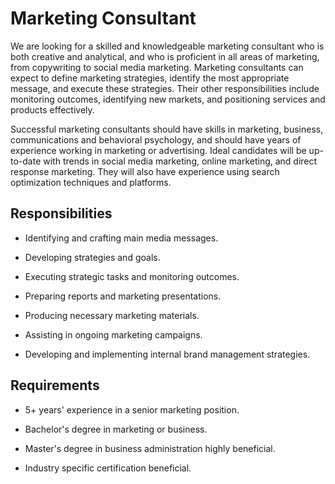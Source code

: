 # Marketing Consultant

We are looking for a skilled and knowledgeable marketing consultant who is both creative and analytical, and who is proficient in all areas of marketing, from copywriting to social media marketing. Marketing consultants can expect to define marketing strategies, identify the most appropriate message, and execute these strategies. Their other responsibilities include monitoring outcomes, identifying new markets, and positioning services and products effectively.

Successful marketing consultants should have skills in marketing, business, communications and behavioral psychology, and should have years of experience working in marketing or advertising. Ideal candidates will be up-to-date with trends in social media marketing, online marketing, and direct response marketing. They will also have experience using search optimization techniques and platforms.

## Responsibilities

* Identifying and crafting main media messages.

* Developing strategies and goals.

* Executing strategic tasks and monitoring outcomes.

* Preparing reports and marketing presentations.

* Producing necessary marketing materials.

* Assisting in ongoing marketing campaigns.

* Developing and implementing internal brand management strategies.

## Requirements

* 5+ years' experience in a senior marketing position.

* Bachelor's degree in marketing or business.

* Master's degree in business administration highly beneficial.

* Industry specific certification beneficial.

